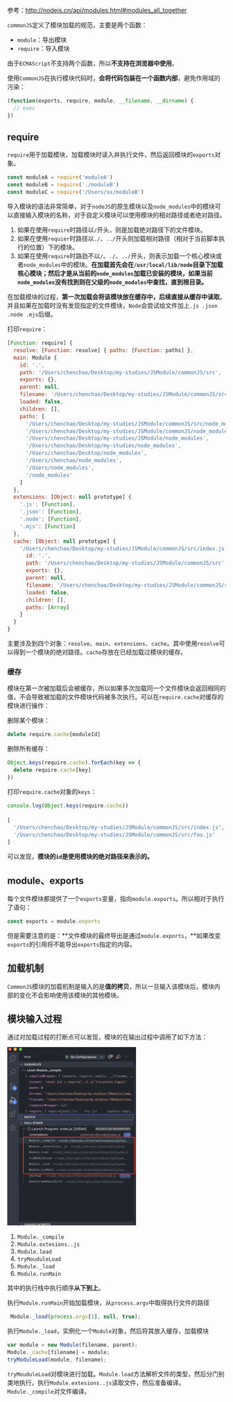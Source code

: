 参考：http://nodejs.cn/api/modules.html#modules_all_together

`commonJS`定义了模块加载的规范，主要是两个函数：

- `module`：导出模块
- `require`：导入模块

由于`ECMAScript`不支持两个函数，所以**不支持在浏览器中使用**。

使用`CommonJS`在执行模块代码时，**会将代码包装在一个函数内部**，避免作用域的污染：

```javascript
(function(exports, require, module, __filename, __dirname) {
  // exec
})
```

## require

`require`用于加载模块，加载模块时读入并执行文件，然后返回模块的`exports`对象。

```js
const moduleA = require('moduleA')
const moduleB = require('./moduleB')
const moduleC = require('/Users/xx/moduleB')
```

导入模块的语法非常简单，对于`nodeJS`的原生模块以及`node_modules`中的模块可以直接输入模块的名称，对于自定义模块可以使用模块的相对路径或者绝对路径。

1. 如果在使用`require`时路径以`/`开头，则是加载绝对路径下的文件模块。
2. 如果在使用`requier`时路径以`./`、`../`开头则加载相对路径（相对于当前脚本执行的位置）下的模块。
3. 如果在使用`require`时路劲不以`/`、`./`、`../`开头，则表示加载一个核心模块或者`node_modules`中的模块。**在加载首先会在`/usr/local/lib/node`目录下加载核心模块；然后才是从当前的`node_modules`加载已安装的模块，如果当前`node_modules`没有找到则在父级的`node_modules`中查找，直到根目录。**

在加载模块的过程，**第一次加载会将该模块放在缓存中，后续直接从缓存中读取**。并且如果在加载时没有发现指定的文件模块，`Node`会尝试给文件加上`.js .json .node .mjs`后缀。

打印`require`：

```js
[Function: require] {
  resolve: [Function: resolve] { paths: [Function: paths] },
  main: Module {
    id: '.',
    path: '/Users/chenchao/Desktop/my-studies/JSModule/commonJS/src',
    exports: {},
    parent: null,
    filename: '/Users/chenchao/Desktop/my-studies/JSModule/commonJS/src/index.js',
    loaded: false,
    children: [],
    paths: [
      '/Users/chenchao/Desktop/my-studies/JSModule/commonJS/src/node_modules',
      '/Users/chenchao/Desktop/my-studies/JSModule/commonJS/node_modules',
      '/Users/chenchao/Desktop/my-studies/JSModule/node_modules',
      '/Users/chenchao/Desktop/my-studies/node_modules',
      '/Users/chenchao/Desktop/node_modules',
      '/Users/chenchao/node_modules',
      '/Users/node_modules',
      '/node_modules'
    ]
  },
  extensions: [Object: null prototype] {
    '.js': [Function],
    '.json': [Function],
    '.node': [Function],
    '.mjs': [Function]
  },
  cache: [Object: null prototype] {
    '/Users/chenchao/Desktop/my-studies/JSModule/commonJS/src/index.js': Module {
      id: '.',
      path: '/Users/chenchao/Desktop/my-studies/JSModule/commonJS/src',
      exports: {},
      parent: null,
      filename: '/Users/chenchao/Desktop/my-studies/JSModule/commonJS/src/index.js',
      loaded: false,
      children: [],
      paths: [Array]
    }
  }
}
```

主要涉及到四个对象：`resolve`、`main`、`extensions`、`cache`。其中使用`resolve`可以得到一个模块的绝对路径。`cache`存放在已经加载过模块的缓存。

### 缓存

模块在第一次被加载后会被缓存，所以如果多次加载同一个文件模块会返回相同的值，不会导致被加载的文件模块代码被多次执行。可以在`require.cache`对缓存的模块进行操作：

删除某个模块：
```js
delete require.cache[moduleId]
```
删除所有缓存：
```js
Object.keys(require.cache).forEach(key => {
  delete require.cache[key]
})
```

打印`require.cache`对象的`keys`：
```js
console.log(Object.keys(require.cache))

[
  '/Users/chenchao/Desktop/my-studies/JSModule/commonJS/src/index.js',
  '/Users/chenchao/Desktop/my-studies/JSModule/commonJS/src/foo.js'
]
```

可以发现，**模块的`id`是使用模块的绝对路径来表示的。**

## module、exports

每个文件模块都提供了一个`exports`变量，指向`module.exports`。所以相对于执行了语句：

```js
const exports = module.exports
```

但是需要注意的是：**文件模块的最终导出是通过`module.exports`，**如果改变`exports`的引用将不能导出`exports`指定的内容。

## 加载机制

`CommonJS`模块的加载机制是输入的是**值的拷贝**，所以一旦输入该模块后，模块内部的变化不会影响使用该模块的其他模块。

## 模块输入过程

通过对加载过程的打断点可以发现，模块的在输出过程中调用了如下方法：

<img src="./static/debug.jpg" style="zoom:40%;" />

1. `Module._compile`
2. `Module.extesions..js`
3. `Module.load`
4. `tryMouduleLoad`
5. `Module._load`
6. `Module.runMain`

其中的执行栈中执行顺序**从下到上**。

执行`Module.runMain`开始加载模块，从`process.argv`中取得执行文件的路径

```js
 Module._load(process.argv[1], null, true);
```

执行`Module._load`，实例化一个`Module`对象，然后将其放入缓存，加载模块

```js
var module = new Module(filename, parent);
Module._cache[filename] = module;
tryModuleLoad(module, filename);
```

`tryMouduleLoad`对模块进行加载。`Module.load`方法解析文件的类型，然后分门别类地执行，执行`Module.extesions..js`读取文件，然后准备编译。`Module._compile`对文件编译。
